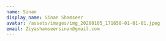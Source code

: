 ```yaml
---
name: Sinan
display_name: Sinan Shamseer
avatar: /assets/images/img_20200105_171658-01-01-01.jpeg
email: Ziyashamseersinan@gmail.com
---
```

